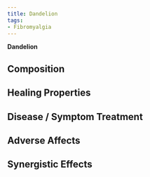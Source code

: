```yaml
---
title: Dandelion
tags:
- Fibromyalgia
---
```

**Dandelion**

## Composition

## Healing Properties

## Disease / Symptom Treatment

## Adverse Affects

## Synergistic Effects

[^1]: **Study Type:**  Animal Study, Commentary, Human Study: In Vitro - In Vivo - In Silico, Human: Case Report, Meta Analysis, Review<br>**Title:** <br>**Author(s):**  <br>**Institution(s):** <br>**Publication:** <i> </i><br>**Date:** <br>**Abstract:** <i> </i><br>**Link:** [Source]()<br>**Citations:**   